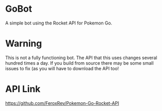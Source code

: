 # GoBot
A simple bot using the Rocket API for Pokemon Go.


# Warning
This is not a fully functioning bot. The API that this uses changes several hundred times a day.
If you build from source there may be some small issues to fix (as you will have to download the API too!

# API Link
https://github.com/FeroxRev/Pokemon-Go-Rocket-API
